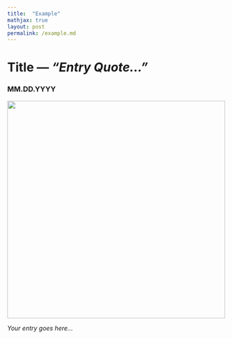```yaml
---
title:  "Example"
mathjax: true
layout: post
permalink: /example.md
---
```


# Title — <i>“Entry Quote...”</i>

### MM.DD.YYYY

<img src="https://upload.wikimedia.org/wikipedia/commons/thumb/8/8f/Example_image.svg/600px-Example_image.svg.png" width="500" height="500">
<br>

<i>Your entry goes here...</i>